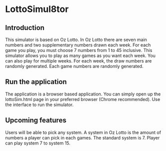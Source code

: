 # LottoSimul8tor

## Introduction
This simulator is based on Oz Lotto. In Oz Lotto there are
seven main numbers and two supplementary numbers drawn each
week. For each game you play, you must choose 7 numbers from
1 to 45 inclusive. This simulator allows you to play as many
games as you want each week. You can also play for multiple weeks.
For each week, the draw numbers are randomly generated. Each game
numbers are randomly generated.

## Run the application
The application is a browser based application. You can simply open up the
lottoSim.html page in your preferred browser (Chrome recommended). Use the
interface to run the simulator.

## Upcoming features
Users will be able to pick any system. A system in Oz Lotto is the amount of
numbers a player can pick in each games. The standard system is 7. Player can
play system 7 to system 15.
